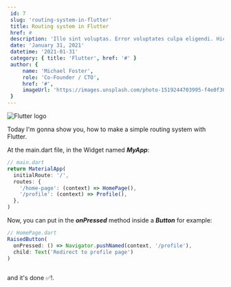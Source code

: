 ```yaml
---
 id: 7
 slug: 'routing-system-in-flutter'
 title: Routing system in Flutter
 href: #
 description: 'Illo sint voluptas. Error voluptates culpa eligendi. Hic vel totam vitae illo. Non aliquid explicabo necessitatibus unde. Sed exercitationem placeat consectetur nulla deserunt vel iusto corrupti dicta laboris incididunt.'
 date: 'January 31, 2021'
 datetime: '2021-01-31'
 category: { title: 'Flutter', href: '#' }
 author: {
     name: 'Michael Foster',
     role: 'Co-Founder / CTO',
     href: '#',
     imageUrl: 'https://images.unsplash.com/photo-1519244703995-f4e0f30006d5?ixlib=rb-1.2.1&ixid=eyJhcHBfaWQiOjEyMDd9&auto=format&fit=facearea&facepad=2&w=256&h=256&q=80',
 }
---
```


![Flutter logo](./flutter.png)

Today I'm gonna show you, how to make a simple routing system with Flutter.

At the main.dart file, in the Widget named ***MyApp***:

```js
// main.dart
return MaterialApp(
  initialRoute: '/',
  routes: {
    '/home-page': (context) => HomePage(),
    '/profile': (context) => Profile(),
  },
)
```

<!-- Ensuite il suffit de faire un button dans votre HomePage par exemple et mettre dans le *OnPressed*: -->
Now, you can put in the ***onPressed*** method inside a ***Button*** for example:
```js
// HomePage.dart
RaisedButton(
  onPressed: () => Navigator.pushNamed(context, '/profile'),
  child: Text('Redirect to profile page')
)
  
```

and it's done ✅!.
